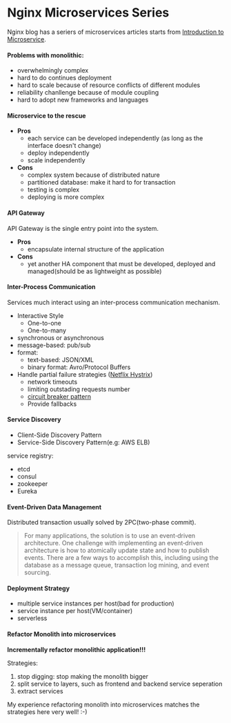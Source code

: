 # Nginx Microservices Series

Nginx blog has a seriers of microservices articles starts from [Introduction to Microservice](https://www.nginx.com/blog/introduction-to-microservices/).

#### Problems with monolithic:

- overwhelmingly complex
- hard to do continues deployment
- hard to scale because of resource conflicts of different modules
- reliability chanllenge because of module coupling
- hard to adopt new frameworks and languages

#### Microservice to the rescue

- **Pros**
  - each service can be developed independently (as long as the interface doesn't change)
  - deploy independently
  - scale independently
- **Cons**
  - complex system because of distributed nature
  - partitioned database: make it hard to for transaction
  - testing is complex
  - deploying is more complex

#### API Gateway

API Gateway is the single entry point into the system.

- **Pros**
  - encapsulate internal structure of the application
- **Cons**
  - yet another HA component that must be developed, deployed and managed(should be as lightweight as possible)

#### Inter-Process Communication

Services much interact using an inter-process communication mechanism.

- Interactive Style
  - One-to-one
  - One-to-many
- synchronous or asynchronous
- message-based: pub/sub
- format: 
  - text-based: JSON/XML
  - binary format: Avro/Protocol Buffers
- Handle partial failure strategies ([Netflix Hystrix](https://github.com/Netflix/Hystrix))
  - network timeouts
  - limiting outstading requests number
  - [circuit breaker pattern](http://martinfowler.com/bliki/CircuitBreaker.html)
  - Provide fallbacks

#### Service Discovery

- Client-Side Discovery Pattern
- Service-Side Discovery Pattern(e.g: AWS ELB)

service registry:

 - etcd
 - consul
 - zookeeper
 - Eureka

#### Event-Driven Data Management

Distributed transaction usually solved by 2PC(two-phase commit).

> For many applications, the solution is to use an event‑driven 
> architecture. One challenge with implementing an event‑driven 
> architecture is how to atomically update state and how to publish 
> events. There are a few ways to accomplish this, including using the 
> database as a message queue, transaction log mining, and event sourcing.

#### Deployment Strategy

- multiple service instances per host(bad for production)
- service instance per host(VM/container)
- serverless

#### Refactor Monolith into microservices

**Incrementally refactor monolithic application!!!**

Strategies:

1. stop digging: stop making the monolith bigger
2. split service to layers, such as frontend and backend service seperation
3. extract services



My experience refactoring monolith into microservices matches the strategies here very well! :-)

